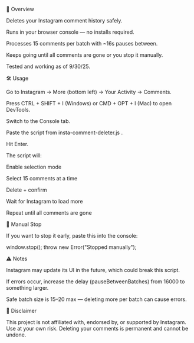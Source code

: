 🚀 Overview

Deletes your Instagram comment history safely.

Runs in your browser console — no installs required.

Processes 15 comments per batch with ~16s pauses between.

Keeps going until all comments are gone or you stop it manually.

Tested and working as of 9/30/25.

🛠️ Usage

Go to Instagram → More (bottom left) → Your Activity → Comments.

Press CTRL + SHIFT + I (Windows) or CMD + OPT + I (Mac) to open DevTools.

Switch to the Console tab.

Paste the script from insta-comment-deleter.js
.

Hit Enter.

The script will:

Enable selection mode

Select 15 comments at a time

Delete + confirm

Wait for Instagram to load more

Repeat until all comments are gone

🛑 Manual Stop

If you want to stop it early, paste this into the console:

window.stop();
throw new Error("Stopped manually");

⚠️ Notes

Instagram may update its UI in the future, which could break this script.

If errors occur, increase the delay (pauseBetweenBatches) from 16000 to something larger.

Safe batch size is 15–20 max — deleting more per batch can cause errors.

📜 Disclaimer

This project is not affiliated with, endorsed by, or supported by Instagram.
Use at your own risk. Deleting your comments is permanent and cannot be undone.
